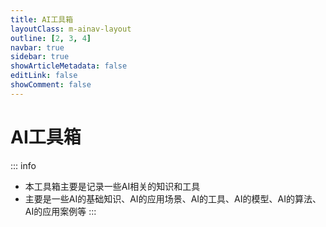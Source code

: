 ```yaml
---
title: AI工具箱
layoutClass: m-ainav-layout
outline: [2, 3, 4]
navbar: true
sidebar: true
showArticleMetadata: false
editLink: false
showComment: false
---
```


<script setup>
import { NAV_DATA } from './data'
</script>
<style src="./style.scss"></style>

# AI工具箱

::: info
* 本工具箱主要是记录一些AI相关的知识和工具
* 主要是一些AI的基础知识、AI的应用场景、AI的工具、AI的模型、AI的算法、AI的应用案例等
:::

<MNavLinks v-for="{title, items} in NAV_DATA" :title="title" :items="items"/>